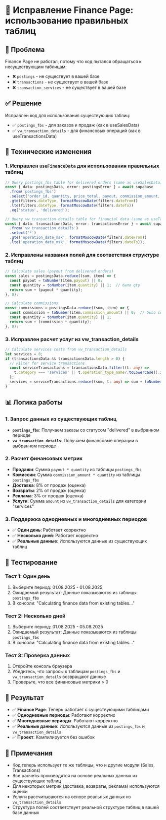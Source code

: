 # 🔧 Исправление Finance Page: использование правильных таблиц

## 🚨 Проблема
Finance Page не работал, потому что код пытался обращаться к несуществующим таблицам:
- ❌ `postings` - не существует в вашей базе
- ❌ `transactions` - не существует в вашей базе  
- ❌ `transaction_services` - не существует в вашей базе

## ✅ Решение
Исправлен код для использования существующих таблиц:
- ✅ `postings_fbs` - для заказов и продаж (как в useSalesData)
- ✅ `vw_transaction_details` - для финансовых операций (как в useTransactionsData)

## 🔧 Технические изменения

### 1. Исправлен `useFinanceData` для использования правильных таблиц
```typescript
// Query postings_fbs table for delivered orders (same as useSalesData)
const { data: postingsData, error: postingsError } = await supabase
  .from('postings_fbs')
  .select('order_id, quantity, price_total, payout, commission_amount, status, in_process_at, shipment_date, delivering_date')
  .gte(filters.dateType, formatMoscowDate(filters.dateFrom))
  .lte(filters.dateType, formatMoscowDate(filters.dateTo))
  .eq('status', 'delivered');

// Query vw_transaction_details table for financial data (same as useTransactionsData)
const { data: transactionsData, error: transactionsError } = await supabase
  .from('vw_transaction_details')
  .select('*')
  .gte('operation_date_msk', formatMoscowDate(filters.dateFrom))
  .lte('operation_date_msk', formatMoscowDate(filters.dateTo));
```

### 2. Исправлены названия полей для соответствия структуре таблиц
```typescript
// Calculate sales (payout from delivered orders)
const sales = postingsData.reduce((sum, item) => {
  const payout = toNumber(item.payout) || 0;
  const quantity = toNumber(item.quantity) || 1;  // было qty
  return sum + (payout * quantity);
}, 0);

// Calculate commissions
const commissions = postingsData.reduce((sum, item) => {
  const commission = toNumber(item.commission_amount) || 0;  // было commission_product
  const quantity = toNumber(item.quantity) || 1;
  return sum + (commission * quantity);
}, 0);
```

### 3. Исправлен расчет услуг из vw_transaction_details
```typescript
// Calculate services costs from vw_transaction_details
let services = 0;
if (transactionsData && transactionsData.length > 0) {
  // Filter for service transactions
  const serviceTransactions = transactionsData.filter((t: any) => 
    t.category === 'services' || t.operation_type_name?.toLowerCase().includes('service')
  );
  services = serviceTransactions.reduce((sum, t: any) => sum + toNumber(t.amount || 0), 0);
}
```

## 📊 Логика работы

### 1. Запрос данных из существующих таблиц
- **`postings_fbs`**: Получаем заказы со статусом "delivered" в выбранном периоде
- **`vw_transaction_details`**: Получаем финансовые операции в выбранном периоде

### 2. Расчет финансовых метрик
- **Продажи**: Сумма `payout * quantity` из таблицы `postings_fbs`
- **Комиссии**: Сумма `commission_amount * quantity` из таблицы `postings_fbs`
- **Доставка**: 8% от продаж (оценка)
- **Возвраты**: 2% от продаж (оценка)
- **Реклама**: 3% от продаж (оценка)
- **Услуги**: Сумма `amount` из `vw_transaction_details` для категории "services"

### 3. Поддержка однодневных и многодневных периодов
- ✅ **Один день**: Работает корректно
- ✅ **Несколько дней**: Работает корректно
- ✅ **Реальные данные**: Используются данные из существующих таблиц

## 🧪 Тестирование

### Тест 1: Один день
1. Выберите период: 01.08.2025 - 01.08.2025
2. Ожидаемый результат: Данные показываются из таблицы `postings_fbs`
3. В консоли: "Calculating finance data from existing tables..."

### Тест 2: Несколько дней
1. Выберите период: 01.08.2025 - 05.08.2025
2. Ожидаемый результат: Данные показываются из таблицы `postings_fbs`
3. В консоли: "Calculating finance data from existing tables..."

### Тест 3: Проверка данных
1. Откройте консоль браузера
2. Убедитесь, что запросы к таблицам `postings_fbs` и `vw_transaction_details` возвращают данные
3. Проверьте, что все финансовые метрики > 0

## 🎯 Результат
- ✅ **Finance Page**: Теперь работает с существующими таблицами
- ✅ **Однодневные периоды**: Работают корректно
- ✅ **Многодневные периоды**: Работают корректно
- ✅ **Реальные данные**: Используются данные из `postings_fbs` и `vw_transaction_details`
- ✅ **Проект**: Компилируется без ошибок

## 📝 Примечания
- Код теперь использует те же таблицы, что и другие модули (Sales, Transactions)
- Все расчеты производятся на основе реальных данных из существующих таблиц
- Для некоторых метрик (доставка, возвраты, реклама) используются оценки
- Услуги рассчитываются на основе реальных данных из `vw_transaction_details`
- Структура полей соответствует реальной структуре таблиц в вашей базе данных
